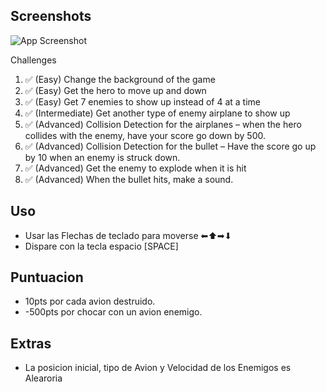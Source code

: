 ## Screenshots

![App Screenshot](https://github.com/VictorTapiaEgana/Coding_1942/blob/master/Gif_Animado.gif)

Challenges
1. ✅ (Easy) Change the background of the game
2. ✅ (Easy) Get the hero to move up and down
3. ✅ (Easy) Get 7 enemies to show up instead of 4 at a time
4. ✅ (Intermediate) Get another type of enemy airplane to show up
5. ✅ (Advanced) Collision Detection for the airplanes – when the hero collides with the enemy, have your score go down by 500.
6. ✅ (Advanced) Collision Detection for the bullet – Have the score go up by 10 when an enemy is struck down. 
7. ✅ (Advanced) Get the enemy to explode when it is hit
8. ✅ (Advanced) When the bullet hits, make a sound.


## Uso
- Usar las Flechas de teclado para moverse ⬅⬆➡⬇
- Dispare con la tecla espacio [SPACE]

## Puntuacion
- 10pts por cada avion destruido.
- -500pts por chocar con un avion enemigo.

## Extras
- La posicion inicial, tipo de Avion y Velocidad de los Enemigos es Alearoria
  
